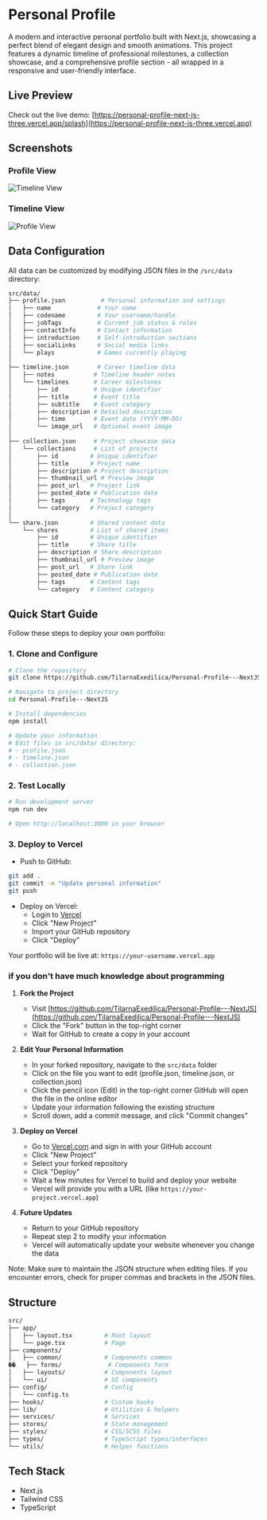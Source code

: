 # Personal Profile

A modern and interactive personal portfolio built with Next.js, showcasing a perfect blend of elegant design and smooth animations. This project features a dynamic timeline of professional milestones, a collection showcase, and a comprehensive profile section - all wrapped in a responsive and user-friendly interface.

## Live Preview

Check out the live demo: [https://personal-profile-next-js-three.vercel.app/splash](https://personal-profile-next-js-three.vercel.app)

## Screenshots

### Profile View

![Timeline View](./screenshots/capture1.png)

### Timeline View

![Profile View](./screenshots/capture2.png)

## Data Configuration

All data can be customized by modifying JSON files in the `/src/data` directory:

```bash
src/data/
├── profile.json          # Personal information and settings
│   ├── name             # Your name
│   ├── codename         # Your username/handle
│   ├── jobTags          # Current job status & roles
│   ├── contactInfo      # Contact information
│   ├── introduction     # Self-introduction sections
│   ├── socialLinks      # Social media links
│   └── plays            # Games currently playing
│
├── timeline.json        # Career timeline data
│   ├── notes           # Timeline header notes
│   └── timelines       # Career milestones
│       ├── id          # Unique identifier
│       ├── title       # Event title
│       ├── subtitle    # Event category
│       ├── description # Detailed description
│       ├── time        # Event date (YYYY-MM-DD)
│       └── image_url   # Optional event image
│
├── collection.json     # Project showcase data
│   └── collections     # List of projects
│       ├── id         # Unique identifier
│       ├── title      # Project name
│       ├── description # Project description
│       ├── thumbnail_url # Preview image
│       ├── post_url   # Project link
│       ├── posted_date # Publication date
│       ├── tags       # Technology tags
│       └── category   # Project category
│
└── share.json         # Shared content data
    └── shares         # List of shared items
        ├── id         # Unique identifier
        ├── title      # Share title
        ├── description # Share description
        ├── thumbnail_url # Preview image
        ├── post_url   # Share link
        ├── posted_date # Publication date
        ├── tags       # Content tags
        └── category   # Content category
```

## Quick Start Guide

Follow these steps to deploy your own portfolio:

### 1. Clone and Configure

```bash
# Clone the repository
git clone https://github.com/TilarnaExedilica/Personal-Profile---NextJS.git

# Navigate to project directory
cd Personal-Profile---NextJS

# Install dependencies
npm install

# Update your information
# Edit files in src/data/ directory:
# - profile.json
# - timeline.json 
# - collection.json
```

### 2. Test Locally

```bash
# Run development server
npm run dev

# Open http://localhost:3000 in your browser
```

### 3. Deploy to Vercel

- Push to GitHub:

```bash
git add .
git commit -m "Update personal information"
git push
```

- Deploy on Vercel:
  - Login to [Vercel](https://vercel.com)
  - Click "New Project"
  - Import your GitHub repository
  - Click "Deploy"

Your portfolio will be live at: `https://your-username.vercel.app`

### if you don't have much knowledge about programming

1. **Fork the Project**
   - Visit [https://github.com/TilarnaExedilica/Personal-Profile---NextJS](https://github.com/TilarnaExedilica/Personal-Profile---NextJS)
   - Click the "Fork" button in the top-right corner
   - Wait for GitHub to create a copy in your account

2. **Edit Your Personal Information**
   - In your forked repository, navigate to the `src/data` folder
   - Click on the file you want to edit (profile.json, timeline.json, or collection.json)
   - Click the pencil icon (Edit) in the top-right corner GitHub will open the file in the online editor
   - Update your information following the existing structure
   - Scroll down, add a commit message, and click "Commit changes"

3. **Deploy on Vercel**
   - Go to [Vercel.com](https://vercel.com) and sign in with your GitHub account
   - Click "New Project"
   - Select your forked repository
   - Click "Deploy"
   - Wait a few minutes for Vercel to build and deploy your website
   - Vercel will provide you with a URL (like `https://your-project.vercel.app`)

4. **Future Updates**
   - Return to your GitHub repository
   - Repeat step 2 to modify your information
   - Vercel will automatically update your website whenever you change the data

Note: Make sure to maintain the JSON structure when editing files. If you encounter errors, check for proper commas and brackets in the JSON files.

## Structure

```bash
src/
├── app/                   
│   ├── layout.tsx         # Root layout
│   └── page.tsx           # Page
├── components/            
│   ├── common/            # Components common
��   ├── forms/             # Components form
│   ├── layouts/           # Components layout
│   └── ui/                # UI components
├── config/                # Config    
│   └── config.ts
├── hooks/                 # Custom hooks
├── lib/                   # Utilities & helpers
├── services/              # Services
├── stores/                # State management
├── styles/                # CSS/SCSS files
├── types/                 # TypeScript types/interfaces
└── utils/                 # Helper functions
```

## Tech Stack

- Next.js
- Tailwind CSS
- TypeScript

